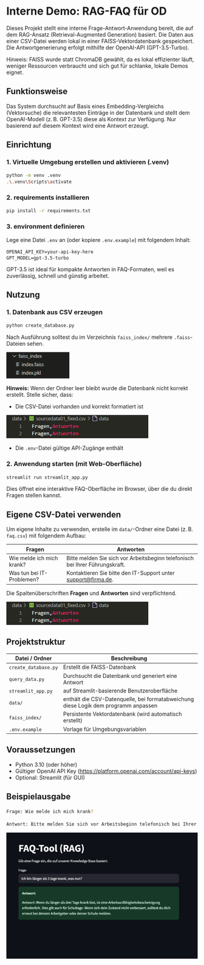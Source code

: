 # Interne Demo: RAG-FAQ für OD

Dieses Projekt stellt eine interne Frage-Antwort-Anwendung bereit, die auf dem RAG-Ansatz (Retrieval-Augmented Generation) basiert. Die Daten aus einer CSV-Datei werden lokal in einer FAISS-Vektordatenbank gespeichert. Die Antwortgenerierung erfolgt mithilfe der OpenAI-API (GPT-3.5-Turbo).

Hinweis: FAISS wurde statt ChromaDB gewählt, da es lokal effizienter läuft, weniger Ressourcen verbraucht und sich gut für schlanke, lokale Demos eignet.

## Funktionsweise

Das System durchsucht auf Basis eines Embedding-Vergleichs (Vektorsuche) die relevantesten Einträge in der Datenbank und stellt dem OpenAI-Modell (z. B. GPT-3.5) diese als Kontext zur Verfügung. Nur basierend auf diesem Kontext wird eine Antwort erzeugt.

## Einrichtung

### 1. Virtuelle Umgebung erstellen und aktivieren (.venv)
```bash
python -m venv .venv
.\.venv\Scripts\activate
```

### 2. requirements installieren
```bash
pip install -r requirements.txt
```

### 3. environment definieren
Lege eine Datei `.env` an (oder kopiere `.env.example`) mit folgendem Inhalt:
```env
OPENAI_API_KEY=your-api-key-here
GPT_MODEL=gpt-3.5-turbo
```

GPT-3.5 ist ideal für kompakte Antworten in FAQ-Formaten, weil es zuverlässig, schnell und günstig arbeitet.

## Nutzung

### 1. Datenbank aus CSV erzeugen
```bash
python create_database.py
```

Nach Ausführung solltest du im Verzeichnis `faiss_index/` mehrere `.faiss`-Dateien sehen.  

![Anwendung](image2.png)

**Hinweis:** Wenn der Ordner leer bleibt wurde die Datenbank nicht korrekt erstellt. Stelle sicher, dass:
- Die CSV-Datei vorhanden und korrekt formatiert ist

![Anwendung](image3.png)

- Die `.env`-Datei gültige API-Zugänge enthält

### 2. Anwendung starten (mit Web-Oberfläche)
```bash
streamlit run streamlit_app.py
```

Dies öffnet eine interaktive FAQ-Oberfläche im Browser, über die du direkt Fragen stellen kannst.

## Eigene CSV-Datei verwenden

Um eigene Inhalte zu verwenden, erstelle im `data/`-Ordner eine Datei (z. B. `faq.csv`) mit folgendem Aufbau:

| Fragen                  | Antworten                                                                 |
|-------------------------|---------------------------------------------------------------------------|
| Wie melde ich mich krank? | Bitte melden Sie sich vor Arbeitsbeginn telefonisch bei Ihrer Führungskraft. |
| Was tun bei IT-Problemen? | Kontaktieren Sie bitte den IT-Support unter support@firma.de.               |

Die Spaltenüberschriften **Fragen** und **Antworten** sind verpflichtend.

![Anwendung](image3.png)

## Projektstruktur

| Datei / Ordner     | Beschreibung |
|--------------------|--------------|
| `create_database.py` | Erstellt die FAISS-Datenbank |
| `query_data.py`     | Durchsucht die Datenbank und generiert eine Antwort |
| `streamlit_app.py`  | auf Streamlit-basierende Benutzeroberfläche |
| `data/`             | enthält die CSV-Datenquelle, bei formatabweichung diese Logik dem programm anpassen |
| `faiss_index/`      | Persistente Vektordatenbank (wird automatisch erstellt) |
| `.env.example`      | Vorlage für Umgebungsvariablen |

## Voraussetzungen

- Python 3.10 (oder höher)
- Gültiger OpenAI API Key (https://platform.openai.com/account/api-keys)
- Optional: Streamlit (für GUI)

## Beispielausgabe

```bash
Frage: Wie melde ich mich krank?

Antwort: Bitte melden Sie sich vor Arbeitsbeginn telefonisch bei Ihrer Führungskraft.
```

![Anwendung](image.png)